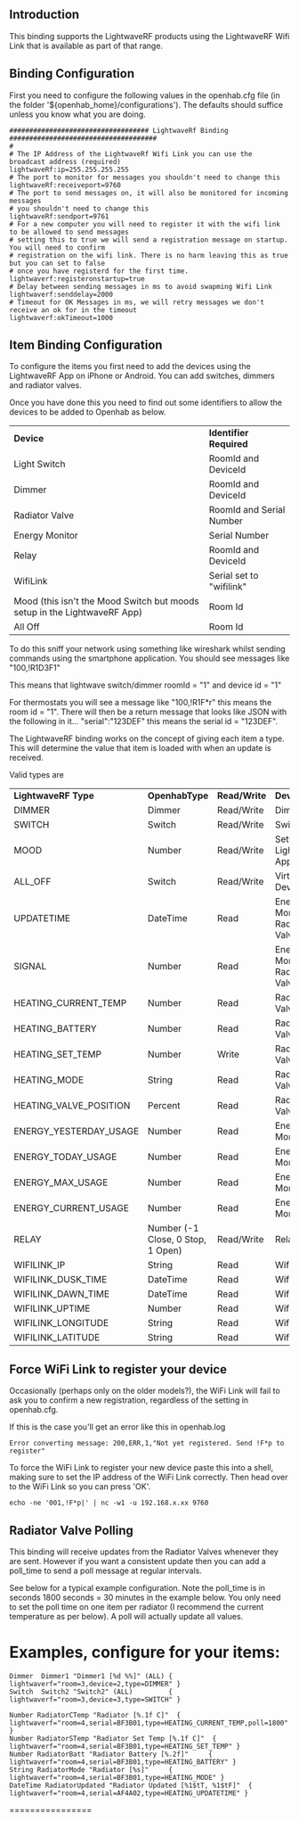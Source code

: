 ## Introduction

This binding supports the LightwaveRF products using the LightwaveRF Wifi Link that is available as part of that range.

## Binding Configuration

First you need to configure the following values in the openhab.cfg file (in the folder '${openhab_home}/configurations'). The defaults should suffice unless you know what you are doing.

    ################################### LightwaveRf Binding #####################################
    #
    # The IP Address of the LightwaveRf Wifi Link you can use the broadcast address (required)
    lightwaveRf:ip=255.255.255.255
    # The port to monitor for messages you shouldn't need to change this
    lightwaveRf:receiveport=9760
    # The port to send messages on, it will also be monitored for incoming messages 
    # you shouldn't need to change this
    lightwaveRf:sendport=9761
    # For a new computer you will need to register it with the wifi link to be allowed to send messages
    # setting this to true we will send a registration message on startup. You will need to confirm
    # registration on the wifi link. There is no harm leaving this as true but you can set to false
    # once you have registerd for the first time.
    lightwaverf:registeronstartup=true
    # Delay between sending messages in ms to avoid swapming Wifi Link
    lightwaverf:senddelay=2000
    # Timeout for OK Messages in ms, we will retry messages we don't receive an ok for in the timeout
    lightwaverf:okTimeout=1000

## Item Binding Configuration

To configure the items you first need to add the devices using the LightwaveRF App on iPhone or Android. You can add switches, dimmers and radiator valves.

Once you have done this you need to find out some identifiers to allow the devices to be added to Openhab as below. 

<table>
<tr><td><b>Device</b></td><td><b>Identifier Required</b></td></tr> 
<tr><td>Light Switch</td><td>RoomId and DeviceId</td>
<tr><td>Dimmer</td><td>RoomId and DeviceId</td>
<tr><td>Radiator Valve</td><td>RoomId and Serial Number</td>
<tr><td>Energy Monitor</td><td>Serial Number</td>
<tr><td>Relay</td><td>RoomId and DeviceId</td>
<tr><td>WifiLink</td><td>Serial set to "wifilink"</td>
<tr><td>Mood (this isn't the Mood Switch but moods setup in the LightwaveRF App)</td><td>Room Id</td>
<tr><td>All Off</td><td>Room Id</td>
</table>

To do this sniff your network using something like wireshark whilst sending commands using the smartphone application. You should see messages like "100,!R1D3F1"

This means that lightwave switch/dimmer roomId = "1" and device id = "1"

For thermostats you will see a message like "100,!R1F*r" this means the room id = "1". There will then be a return message that looks like JSON with the following in it... "serial":"123DEF" this means the serial id = "123DEF".

The LightwaveRF binding works on the concept of giving each item a type. This will determine the value that item is loaded with when an update is received.

Valid types are

<table>
<tr><td><b>LightwaveRF Type</b></td><td><b>OpenhabType</b></td><td><b>Read/Write</b></td><td><b>Devices</b></td><td><b>From Version</b></td></tr>
<tr><td>DIMMER</td><td>Dimmer</td><td>Read/Write</td><td>Dimmer</td><td>1.7.0</td>
<tr><td>SWITCH</td><td>Switch</td><td>Read/Write</td><td>Switch</td><td>1.7.0</td>
<tr><td>MOOD</td><td>Number</td><td>Read/Write</td><td>Setup in LightwaveRF App</td><td>1.8.0</td>
<tr><td>ALL_OFF</td><td>Switch</td><td>Read/Write</td><td>Virtual Device</td><td>1.8.0</td>
<tr><td>UPDATETIME</td><td>DateTime</td><td>Read</td><td>Energy Monitor, Radiator Valves</td><td>1.8.0 (was called HEATING_UPDATETIME in 1.7.0)</td>
<tr><td>SIGNAL</td><td>Number</td><td>Read</td><td>Energy Monitor, Radiator Valves</td><td>1.8.0 (was called HEATING_SIGNAL in 1.7.0)</td>
<tr><td>HEATING_CURRENT_TEMP</td><td>Number</td><td>Read</td><td>Radiator Valves</td><td>1.7.0</td>
<tr><td>HEATING_BATTERY</td><td>Number</td><td>Read</td><td>Radiator Valves</td><td>1.7.0</td>
<tr><td>HEATING_SET_TEMP</td><td>Number</td><td>Write</td><td>Radiator Valves</td><td>1.7.0</td>
<tr><td>HEATING_MODE</td><td>String</td><td>Read</td><td>Radiator Valves</td><td>1.7.0</td>
<tr><td>HEATING_VALVE_POSITION</td><td>Percent</td><td>Read</td><td>Radiator Valves</td><td>1.8.0</td>
<tr><td>ENERGY_YESTERDAY_USAGE</td><td>Number</td><td>Read</td><td>Energy Monitor</td><td>1.8.0</td>
<tr><td>ENERGY_TODAY_USAGE</td><td>Number</td><td>Read</td><td>Energy Monitor</td><td>1.8.0</td>
<tr><td>ENERGY_MAX_USAGE</td><td>Number</td><td>Read</td><td>Energy Monitor</td><td>1.8.0</td>
<tr><td>ENERGY_CURRENT_USAGE</td><td>Number</td><td>Read</td><td>Energy Monitor</td><td>1.8.0</td>
<tr><td>RELAY</td><td>Number (-1 Close, 0 Stop, 1 Open)</td><td>Read/Write</td><td>Relay</td><td>1.8.0</td>
<tr><td>WIFILINK_IP</td><td>String</td><td>Read</td><td>Wifi Link</td><td>1.8.0</td>
<tr><td>WIFILINK_DUSK_TIME</td><td>DateTime</td><td>Read</td><td>Wifi Link</td><td>1.8.0</td>
<tr><td>WIFILINK_DAWN_TIME</td><td>DateTime</td><td>Read</td><td>Wifi Link</td><td>1.8.0</td>
<tr><td>WIFILINK_UPTIME</td><td>Number</td><td>Read</td><td>Wifi Link</td><td>1.8.0</td>
<tr><td>WIFILINK_LONGITUDE</td><td>String</td><td>Read</td><td>Wifi Link</td><td>1.8.0</td>
<tr><td>WIFILINK_LATITUDE</td><td>String</td><td>Read</td><td>Wifi Link</td><td>1.8.0</td>
</table>

## Force WiFi Link to register your device

Occasionally (perhaps only on the older models?), the WiFi Link will fail to ask you to confirm a new registration, regardless of the setting in openhab.cfg.

If this is the case you'll get an error like this in openhab.log

```
Error converting message: 200,ERR,1,"Not yet registered. Send !F*p to register"
```

To force the WiFi Link to register your new device paste this into a shell, making sure to set the IP address of the WiFi Link correctly. Then head over to the WiFi Link so you can press 'OK'.

```
echo -ne '001,!F*p|' | nc -w1 -u 192.168.x.xx 9760
```

## Radiator Valve Polling 

This binding will receive updates from the Radiator Valves whenever they are sent. However if you want a consistent update then you can add a poll_time to send a poll message at regular intervals. 

See below for a typical example configuration. Note the poll_time is in seconds 1800 seconds = 30 minutes in the example below. You only need to set the poll time on one item per radiator (I recommend the current temperature as per below). A poll will actually update all values.

Examples, configure for your items:
================

    Dimmer  Dimmer1 "Dimmer1 [%d %%]" (ALL) { lightwaverf="room=3,device=2,type=DIMMER" }
    Switch  Switch2 "Switch2" (ALL)         { lightwaverf="room=3,device=3,type=SWITCH" }
    
    Number RadiatorCTemp "Radiator [%.1f C]"  { lightwaverf="room=4,serial=BF3B01,type=HEATING_CURRENT_TEMP,poll=1800" }
    Number RadiatorSTemp "Radiator Set Temp [%.1f C]"  { lightwaverf="room=4,serial=BF3B01,type=HEATING_SET_TEMP" }
    Number RadiatorBatt "Radiator Battery [%.2f]"     { lightwaverf="room=4,serial=BF3B01,type=HEATING_BATTERY" }
    String RadiatorMode "Radiator [%s]"     { lightwaverf="room=4,serial=BF3B01,type=HEATING_MODE" }
    DateTime RadiatorUpdated "Radiator Updated [%1$tT, %1$tF]"  { lightwaverf="room=4,serial=AF4A02,type=HEATING_UPDATETIME" }

================